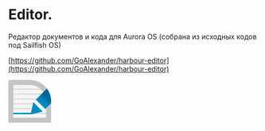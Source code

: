 Editor.
===================

Редактор документов и кода для Aurora OS (собрана из исходных кодов под Sailfish OS)

[https://github.com/GoAlexander/harbour-editor](https://github.com/GoAlexander/harbour-editor)

![picture](../assets/images/open-source/harbour-editor.png)
